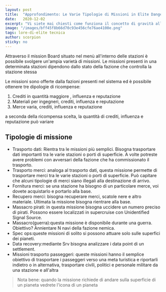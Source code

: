 ```yaml
---
layout: post
title:  "Approfondimento: Le Varie Tipologie di Missioni in Elite Dangerous"
date:   2020-12-02
excerpt: "Vi siete mai chiesti come funziona il concetto di gravità all'interno di Elite Dangerous?"
image: "/images/bff45f8b66d70c93e456cfe76ae4100e.png"
tags: lore-di-elite tecnica
author: scorpion
sticky: no
---
```

Attraverso il mission Board situato nel menù all'interno delle  stazioni è possibile svolgere un'ampia varietà di missioni. Le missioni presenti in una determinata stazioni dipendono dallo stato della fazione che controlla la stazione stessa

Le missioni sono offerte dalla fazioni presenti nel sistema ed è possibile ottenere tre dipologie di ricompense:

1. Crediti in quantità maggiore , influenza e reputazione 
2. Materiali per ingegneri, crediti, influenza e reputazione 
3. Merce varia, crediti, influenza e reputazione 

a seconda della ricompensa scelta, la quantità di crediti, influenza e reputazione può variare 

## Tipologie di missione

* Trasporto dati: Rientra tra le missioni più semplici. Bisogna trasportare dati importanti tra le varie stazioni o porti di superficie. A volte potreste avere problemi con avversari della fazione che ha commissionato il trasporto. 
* Trasporto merci: analoga al trasporto dati, questa missione permette di trasportare merci tra le varie stazioni o porti di superficie. Può capitare che alcuni tipologie di merci siano illegali alla destinazione di arrivo. 
* Fornitura merci: se una stazione ha bisogno di un particolare merce, voi dovete acquistarlo e portarlo alla base.
* Recupero merci: bisogna recuperare merci, scatole nere e altro materiale. Ultimata la missione bisogna rientrare alla base. 
* Massacro pirati: in questa missione bisogna uccidere un numero preciso di pirati. Possono essere localizzati in supercruise con Unidentified Signal Source. 
* Massacro(guerra):questa missione è disponibile durante una guerra. Obiettivo? Annientare N navi della fazione nemica.
* Spec ops:queste missioni di solito si possono attuare solo sulle superfici dei pianeti. 
* Data recovery:mediante Srv bisogna analizzare i data point di un settlement. 
* Missioni trasporto passeggeri: queste missioni hanno il semplice obiettivo di trasportare i passeggeri verso una meta turistica e riportarli indietro o in alternativa, trasportare civili, politici  e personale militare da una stazione e all'altra

> Nota bene: quando la missione richiede di andare sulla superficie di un pianeta vedrete l'icona di un pianeta